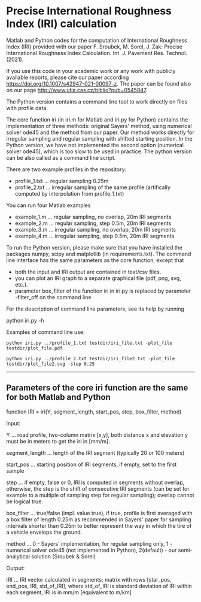 # Precise International Roughness Index (IRI) calculation
Matlab and Python codes for the computation of International Roughness Index (IRI) provided with our paper 
F. Sroubek, M. Sorel, J. Zak: Precise International Roughness Index Calculation. Int. J. Pavement Res. Technol. (2021).

If you use this code in your academic work or any work with publicly available reports, please cite our paper according
https://doi.org/10.1007/s42947-021-00097-z. The paper can be found also on our page 
http://www.utia.cas.cz/biblio?pub=0545847. 

The Python version contains a command line tool to work directly on files with profile data.

The core function iri (in iri.m for Matlab and iri.py for Python) contains the implementation of three methods: original
Sayers' method, using numerical solver ode45 and the method
from our paper. Our method works directly for irregular sampling and regular sampling with shifted starting position. In the Python version, we have not implemented the second option (numerical solver ode45), which is too slow to be used in practice. 
The python version can be also called as a command line script. 
  
There are two example profiles in the repository:
- profile_1.txt ... regular sampling 0.25m 
- profile_2.txt ... irregular sampling of the same profile (artifically computed by interpolation from profile_1.txt)

You can run four Matlab examples
- example_1.m ... regular sampling, no overlap, 20m IRI segments
- example_2.m ... regular sampling, step 0.5m, 20m IRI segments 
- example_3.m ... irregular sampling, no overlap, 20m IRI segments
- example_4.m ... irregular sampling, step 0.5m, 20m IRI segments

To run the Python version, please make sure that you have installed the packages numpy, scipy and matplotlib (in requirements.txt). The command line interface has the same parameters as the core function,
except that 
- both the input and IRI output are contained in text/csv files. 
- you can plot an IRI graph to a separate graphical file (pdf, png, svg, etc.). 
- parameter box_filter of the function iri in iri.py is replaced by parameter -filter_off on the command line

For the description of command line parameters, see its help by running 

python iri.py -h 

Examples of command line use:
    
    python iri.py ../profile_1.txt testdir/iri_file.txt -plot_file testdir/plot_file.pdf

    python iri.py ../profile_2.txt testdir/iri_file2.txt -plot_file testdir/plot_file2.svg -step 0.25


--------------------------------------------------------
Parameters of the core iri function are the same for both Matlab and Python
--------------------------------------------------------


function IRI = iri(Y, segment_length, start_pos, step, box_filter, method)

Input:

Y ... road profile, two-column matrix [x,y], both distance x and elevation y must be in meters to get the iri in [mm/m].

segment_length ... length of the IRI segment (typically 20 or 100 meters)

start_pos ... starting position of IRI segments, if empty, set to the first sample

step ... if empty, false or 0, IRI is computed in segments without overlap,
              otherwise, the step is the shift of consecutive IRI segments (can be set for example to a multiple of sampling step for regular sampling);
              overlap cannot be logical true.

box_filter ... true/false (impl. value true), if true,
              profile is first averaged with a box filter of length 0.25m 
              as recommended in Sayers' paper for sampling intervals
              shorter than 0.25m to better represent the way in which 
              the tire of a vehicle envelops the ground.

method ...    0 - Sayers' implementation, for regular sampling only,
              1 - numerical solver ode45 (not implemented in Python),
              2(default) - our semi-analytical solution (Sroubek & Sorel)

Output:

IRI ... IRI vector calculated in segments; matrix with rows
          [star_pos, end_pos, IRI, std_of_IRI], where std_of_IRI is 
          standard deviation of IRI within each segment, IRI is in mm/m [equivalent to m/km]


